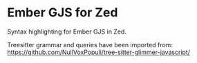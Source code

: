# Ember GJS for Zed

Syntax highlighting for Ember GJS in Zed.

Treesitter grammar and queries have been imported from: https://github.com/NullVoxPopuli/tree-sitter-glimmer-javascript/

